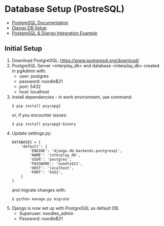 # Database Setup (PostreSQL)
- [PostgreSQL Documentation](https://www.postgresql.org/docs/)
- [Django DB Setup](https://docs.djangoproject.com/en/3.2/intro/tutorial02/)
- [PostgreSQL & Django Integration Example](https://www.enterprisedb.com/postgres-tutorials/how-use-postgresql-django)
## Initial Setup
1. Download PostgreSQL: https://www.postgresql.org/download/
2. PostgreSQL Server <interplay_db> and database <interplay_db> created in pgAdmin with:
    - user: postgres
    - password: noodle$21
    - port: 5432
    - host: localhost
3. Install dependencies - in work environment, use command:
    ```
    $ pip install psycopg2
    ```
    or, if you encounter issues:
    ```
    $ pip install psycopg2-binary
    ```
4. Update settings.py:
   ```
   DATABASES = {
       'default': {
           'ENGINE': 'django.db.backends.postgresql',
           'NAME': 'interplay_db',
           'USER': 'postgres',
           'PASSWORD': 'noodle$21',
           'HOST': 'localhost',
           'PORT': '5432',
       }
   }
   ```
   and migrate changes with:
   ```
   $ python manage.py migrate
   ```
5. Django is now set up with PostgreSQL as default DB.
   - Superuser: noodles_admin
   - Password: noodle$21

